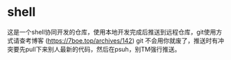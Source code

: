 # shell
这是一个shell协同开发的仓库，使用本地开发完成后推送到远程仓库，git使用方式请查考博客
(https://7boe.top/archives/142)
git 不会用你就废了，推送时有冲突要先pull下来别人最新的代码，然后在psuh，别TM强行推送。